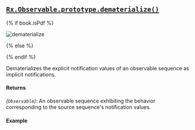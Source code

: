## [`Rx.Observable.prototype.dematerialize()`](https://github.com/Reactive-Extensions/RxJS/blob/master/src/core/linq/observable/dematerialize.js)

{% if book.isPdf %}

![dematerialize](http://reactivex.io/documentation/operators/images/dematerialize.png)

{% else %}



{% endif %}

Dematerializes the explicit notification values of an observable sequence as implicit notifications.

#### Returns
*(`Observable`)*: An observable sequence exhibiting the behavior corresponding to the source sequence's notification values.
  
#### Example

[](http://jsbin.com/yusem/1/embed?js,console)